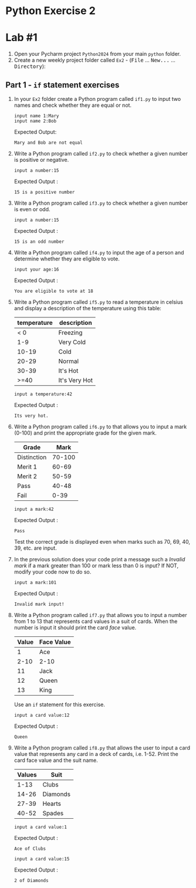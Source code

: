# Python Exercise 2

# Lab #1


1. Open your Pycharm project `Python2024` from your main `python` folder.
1. Create a new weekly project folder called `Ex2` -  (<kbd>File</kbd> ... <kbd>New...</kbd> ... <kbd>Directory</kbd>):

## Part 1 - `if` statement exercises

1. In your `Ex2` folder create a Python program called `if1.py` to input two names and check whether they are equal or not. 
   
   ```
   input name 1:Mary
   input name 2:Bob
   ```
   Expected Output:
   ```
   Mary and Bob are not equal
   ```

1. Write a Python program called `if2.py` to check whether a given number is positive or negative.

    ```
    input a number:15
    ```
    
    Expected Output :
    ```
    15 is a positive number
    ```

1. Write a Python program called `if3.py` to check whether a given number is even or odd. 

    ```
    input a number:15
    ```
    
    Expected Output :
    ```
    15 is an odd number
    ```

1. Write a Python program called `if4.py` to input the age of a person and determine whether they are eligible to vote. 

    ```
    input your age:16
    ```
    
    Expected Output :
    ```
    You are eligible to vote at 18
    ```

1. Write a Python program called `if5.py` to read a temperature in celsius and display a description of the temperature using this table: 

    | temperature   |  description |
    |----------| ---- |
    | < 0 | Freezing 
    | 1-9 | Very Cold 
    | 10-19 | Cold 
    | 20-29 | Normal
    | 30-39 | It's Hot
    | >=40 | It's Very Hot

    ```
    input a temperature:42
    ```
    
    Expected Output :
    ```
    Its very hot.
    ```



1.	Write a Python program called `if6.py` to that allows you to input a mark (0-100) and print the appropriate grade for the given mark.

	| Grade	      | Mark    |
	|-------------|---------|
	| Distinction |	70-100 |
	| Merit 1 	  | 60-69  |
	| Merit 2 	  | 50-59  |
	| Pass 		  | 40-48  |
	| Fail 		  | 0-39   |

    ```
    input a mark:42
    ```
    
    Expected Output :
    ```
    Pass
    ```

	Test the correct grade is displayed even when marks such as 70, 69, 40, 39, etc. are input.

1.	In the previous solution does your code print a message such a *Invalid mark* if a mark greater than 100 or mark less than 0 is input? 
	If NOT, modify your code now to do so.

    ```
    input a mark:101
    ```
    
    Expected Output :
    ```
    Invalid mark input!
    ```

1.	Write a Python program called `if7.py` that allows you to input a number from 1 to 13 that represents card values in a suit of cards. 
	When the number is input it should print the card *face* value.
	
	| Value | Face Value |
	|-------|------------|
	| 1		| Ace        |
	| 2-10	| 2-10      |
	| 11 	| Jack       | 
	| 12	| Queen      |
	| 13	| King       |

	Use an ``if`` statement for this exercise.

    ```
    input a card value:12
    ```
    
    Expected Output :
    ```
    Queen
    ```

	
5.	Write a Python program called `if8.py` that allows the user to input a card value that represents any card in a deck of cards, i.e. 1-52.
	Print the card face value and the suit name.

	| Values | Suit     |
	|--------|----------|
	| 1-13	 | Clubs    |
	| 14-26 | Diamonds |
	| 27-39 | Hearts   |
	| 40-52 | Spades   |
		
    ```
    input a card value:1
    ```
    
    Expected Output :
    ```
    Ace of Clubs
    ```

    ```
    input a card value:15
    ```
    
    Expected Output :
    ```
    2 of Diamonds
    ```

